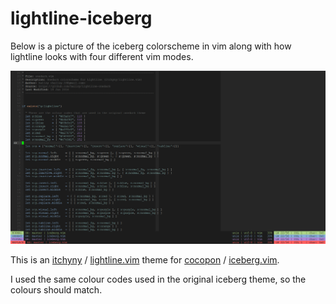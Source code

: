 # lightline-iceberg

Below is a picture of the iceberg colorscheme in vim along with how lightline
looks with four different vim modes.

![iceberg](./iceberg.png)

This is an [itchyny](https://github.com/itchyny) / [lightline.vim](https://github.com/itchyny/lightline.vim)
theme for [cocopon](https://github.com/cocopon) / [iceberg.vim](https://github.com/cocopon/iceberg.vim).

I used the same colour codes used in the original iceberg theme, so the colours
should match.
